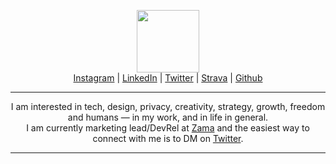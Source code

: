 <!-- Main header navigation -->
<p align="center">
  <img width="100" src="https://user-images.githubusercontent.com/5758427/201688444-0b5ca40b-d3b1-426a-a845-31aa0c303dcd.png"><br/>
  <a href="https://instagram.com/jeremyzacch">Instagram</a> | <a href="https://linkedin.com/in/jeremyzacch">LinkedIn</a> | <a href="https://twitter.com/jeremyzacch">Twitter</a> | <a href="https://www.strava.com/athletes/24102060">Strava</a> | <a href="https://github.com/zaccherinij">Github</a>
</p>
<!-- /Main header navigation -->

<hr/>

<p align="center">
I am interested in tech, design, privacy, creativity, strategy, growth, freedom and humans — in my work, and in life in general.<br/> I am currently marketing lead/DevRel at <a href="https://github.com/zama-ai">Zama</a> and the easiest way to connect with me is to DM on <a href="https://twitter.com/jeremyzacch">Twitter</a>.
</p>

<hr/>


